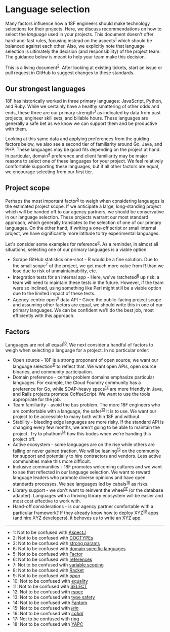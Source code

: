 # Language selection

Many factors influence how a 18F engineers should make technology selections
for their projects. Here, we discuss recommendations on how to select the
_language_ used in your projects. This document doesn't offer hard-and-fast
rules, focusing instead on the aspects<sup>[1](#aspect)</sup> which should be
balanced against each other. Also, we explicitly note that language selection
is ultimately the decision (and responsibility) of the project team. The
guidance below is meant to help your team make this decision.

This is a living document<sup>[2](#doctype)</sup>. After looking at existing
tickets, start an issue or pull request in GitHub to suggest changes to these
standards.

## Our strongest languages

18F has historically worked in three primary languages: JavaScript, Python,
and Ruby. While we certainly have a healthy smattering of other odds and ends,
these three are our primary strength<sup>[3](#strong)</sup> as indicated by
data from past projects, engineer skill sets, and billable hours. These
languages are generally a safe bet as we know we can support them and be
productive with them.

Looking at this same data and applying preferences from the guiding
factors below, we also see a second tier of familiarity
around Go, Java, and PHP. These languages may be good fits depending on the
project at hand. In particular, domain<sup>[4](#dsl)</sup> preference and
client familiarity may be major reasons to select one of these languages for
your project. We feel relatively comfortable supporting these languages, but
if all other factors are equal, we encourage selecting from our first tier.

## Project scope

Perhaps the most important factor<sup>[5](#factor)</sup> to weigh when
considering languages is the estimated project scope. If we anticipate a
large, long-standing project which will be handed off to our agency partners,
we should be conservative in our language selection. These projects warrant
our most standard approach, which generally translates to the selection of one
of our primary languages.  On the other hand, if writing a one-off script or
small internal project, we have significantly more latitude to try
experimental languages. 

Let's consider some examples for reference<sup>[6](#reference)</sup>. As a
reminder, in almost all situations, selecting one of our primary languages is
a viable option.

* Scrape GitHub statistics one-shot - R would be a fine solution. Due to the
  small scope<sup>[7](#scope)</sup> of the project, we get much more value
  from R than we lose due to risk of unmaintainability, etc.
* Integration tests for an internal app - Here, we've
  ratcheted<sup>[8](#racket)</sup> up risk: a team will need to maintain these
  tests in the future. However, if the team were so inclined, using something
  like Perl might still be a viable option due to the limited impact of these
  tests.
* Agency-centric open<sup>[9](#open)</sup> data API - Given the public-facing
  project scope and assuming other factors are equal, we should write this in
  one of our primary languages. We can be confident we'll do the best job,
  most efficiently with this approach.

## Factors

Languages are not all equal<sup>[10](#triple-equal)</sup>. We next consider a
handful of factors to weigh when selecting a language for a project. In no
particular order:

* Open source - 18F is a strong proponent of open source; we want our language
  selection<sup>[11](#select)</sup> to reflect that. We want open APIs, open
  source binaries, and community participation.
* Domain preference - certain problem domains emphasize particular languages.
  For example, the Cloud Foundry community has a preference for Go, while
  SOAP-heavy specs<sup>[12](#specs)</sup> are more friendly in Java, and Rails
  projects promote CoffeeScript. We want to use the tools appropriate for the
  job.
* Team familiarity - avoid the bus problem. The more 18F engineers who are
  comfortable with a language, the safer<sup>[13](#safe)</sup> it is to use.
  We want our project to be accessible to many both within 18F and without.
* Stability - bleeding edge languages are more risky. If the standard API is
  changing every few months, we aren't going to be able to maintain the
  project. Try to phathom<sup>[14](#fantom)</sup> how this bodes when we're
  handing this project off.
* Active ecosystem - some languages are on the rise while others are falling
  or never gained traction. We will be leaning<sup>[15](#lein)</sup> on the
  community for support and potentially to hire contractors and vendors. Less
  active communities make this more difficult.
* Inclusive communities - 18F promotes welcoming cultures and we want to see
  that reflected in our language selection. We want to reward language leaders
  who promote diverse opinions and have open standards processes. We see
  languages led by cabals<sup>[16](#cabal)</sup> as risks.
* Library support - we don't want to reinvent the wheel<sup>[17](#ring)</sup>
  (or the database adapter). Languages with a thriving library ecosystem will
  be easier and most cost effective to work with.
* Hand-off considerations - is our agency partner comfortable with a
  particular framework? If they already know how to deploy
  XYZ<sup>[18](#yapc)</sup> apps (and hire XYZ developers), it behoves us to
  write an XYZ app. 

---
* <a name="aspect">1</a>: Not to be confused with [AspectJ](https://en.wikipedia.org/wiki/AspectJ)
* <a name="doctype">2</a>: Not to be confused with [DOCTYPEs](https://en.wikipedia.org/wiki/Document_type_declaration)
* <a name="strong">3</a>: Not to be confused with [strong params](https://github.com/rails/strong_parameters)
* <a name="dsl">6</a>: Not to be confused with [domain specific languages](https://en.wikipedia.org/wiki/Domain-specific_language)
* <a name="factor">5</a>: Not to be confused with [Factor](https://en.wikipedia.org/wiki/Factor_(programming_language))
* <a name="reference">6</a>: Not to be confused with [references](https://en.wikipedia.org/wiki/Reference_%28computer_science%29)
* <a name="scope">7</a>: Not to be confused with [variable scoping](https://en.wikipedia.org/wiki/Scope_%28computer_science%29)
* <a name="racket">8</a>: Not to be confused with [Racket](https://en.wikipedia.org/wiki/Racket_%28programming_language%29)
* <a name="open">9</a>: Not to be confused with [*open*](https://docs.python.org/2/library/functions.html#open)
* <a name="triple-equal">10</a>: Not to be confused with [equality](https://developer.mozilla.org/en-US/docs/Web/JavaScript/Equality_comparisons_and_sameness)
* <a name="select">11</a>: Not to be confused with [SELECT](https://en.wikipedia.org/wiki/Select_%28SQL%29)
* <a name="specs">12</a>: Not to be confused with [rspec](http://rspec.info/)
* <a name="safe">13</a>: Not to be confused with [type safety](https://en.wikipedia.org/wiki/Type_safety)
* <a name="fantom">14</a>: Not to be confused with [Fantom](https://en.wikipedia.org/wiki/Fantom_%28programming_language%29)
* <a name="lein">15</a>: Not to be confused with [*lein*](http://leiningen.org/)
* <a name="cabal">16</a>: Not to be confused with [*cabal*](https://www.haskell.org/cabal/)
* <a name="ring">17</a>: Not to be confused with [ring](https://github.com/ring-clojure/ring)
* <a name="yapc">18</a>: Not to be confused with [YAPC](http://www.yapc.org/)
